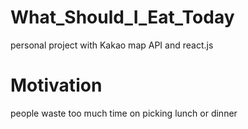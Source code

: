 # What_Should_I_Eat_Today
personal project with Kakao map API and react.js


# Motivation
people waste too much time on picking lunch or dinner
